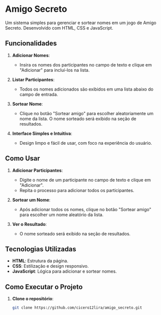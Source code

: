 # Amigo Secreto

Um sistema simples para gerenciar e sortear nomes em um jogo de Amigo Secreto. Desenvolvido com HTML, CSS e JavaScript.

## Funcionalidades

1. **Adicionar Nomes**:
   - Insira os nomes dos participantes no campo de texto e clique em "Adicionar" para incluí-los na lista.

2. **Listar Participantes**:
   - Todos os nomes adicionados são exibidos em uma lista abaixo do campo de entrada.

3. **Sortear Nome**:
   - Clique no botão "Sortear amigo" para escolher aleatoriamente um nome da lista. O nome sorteado será exibido na seção de resultados.

4. **Interface Simples e Intuitiva**:
   - Design limpo e fácil de usar, com foco na experiência do usuário.

## Como Usar

1. **Adicionar Participantes**:
   - Digite o nome de um participante no campo de texto e clique em "Adicionar".
   - Repita o processo para adicionar todos os participantes.

2. **Sortear um Nome**:
   - Após adicionar todos os nomes, clique no botão "Sortear amigo" para escolher um nome aleatório da lista.

3. **Ver o Resultado**:
   - O nome sorteado será exibido na seção de resultados.

## Tecnologias Utilizadas

- **HTML**: Estrutura da página.
- **CSS**: Estilização e design responsivo.
- **JavaScript**: Lógica para adicionar e sortear nomes.

## Como Executar o Projeto

1. **Clone o repositório**:
   ```bash
   git clone https://github.com/cicero12lira/amigo_secreto.git
